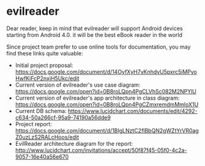 evilreader
==========

Dear reader, keep in mind that evilreader will support Android devices starting from Android 4.0.
it will be the best eBook reader in the world

Since project team prefer to use online tools for documentation, you may find these links quite valuable:
* Initial project proposal: https://docs.google.com/document/d/14OyfXyH7vKnhdvU5pxrc5iMPyoHwfKjFcP2nxjH5Ukc/edit
* Current version of evilreader's use case diagram: https://docs.google.com/open?id=0B8roLQpn4PgCLVhSc082M2NPYlU
* Current version of evilreader's app architecture in class diagram: https://docs.google.com/open?id=0B8roLQpn4PgCZmxremdmMmloX1U
* Current DB schema: https://www.lucidchart.com/documents/edit/4292-c634-50a266cf-95a9-74190a56dde9
* Project report: https://docs.google.com/document/d/1BIgLNztC2flBbQN2gWZtYrVR0agZ0uzLzS2RALcHoos/edit
* EvilReader architecture diagram for the report: http://www.lucidchart.com/invitations/accept/50f87f45-05f0-4c2a-9057-16e40a56e670
